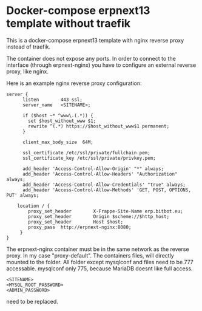 # Docker-compose erpnext13 template without traefik
This is a docker-compose erpnext13 template with nginx reverse proxy instead of traefik.

The container does not expose any ports. In order to connect to the interface (through erpnext-nginx) you have to configure an external reverse proxy, like nginx.

Here is an example nginx reverse proxy configuration:


    server {
          listen        443 ssl;
          server_name   <SITENAME>;

          if ($host ~* ^www\.(.*)) {
            set $host_without_www $1;
            rewrite ^(.*) https://$host_without_www$1 permanent;
          }

          client_max_body_size  64M;

          ssl_certificate /etc/ssl/private/fullchain.pem;
          ssl_certificate_key /etc/ssl/private/privkey.pem;

          add_header 'Access-Control-Allow-Origin' "*" always;
          add_header 'Access-Control-Allow-Headers' "Authorization" always;
          add_header 'Access-Control-Allow-Credentials' "true" always;
          add_header 'Access-Control-Allow-Methods' 'GET, POST, OPTIONS, PUT' always;

        location / {
            proxy_set_header        X-Frappe-Site-Name erp.bitbot.eu;
            proxy_set_header        Origin $scheme://$http_host;
            proxy_set_header        Host $host;
            proxy_pass  http://erpnext-nginx:8080;
         }
    }
    
    
The erpnext-nginx container must be in the same network as the reverse proxy. In my case "proxy-default". 
The containers files, will directly mounted to the folder. All folder except mysqlconf and files need to be 777 accessable. mysqlconf only 775, because MariaDB doesnt like full access.

    <SITENAME>
    <MYSQL_ROOT_PASSWORD>
    <ADMIN_PASSWORD>
    
need to be replaced.

